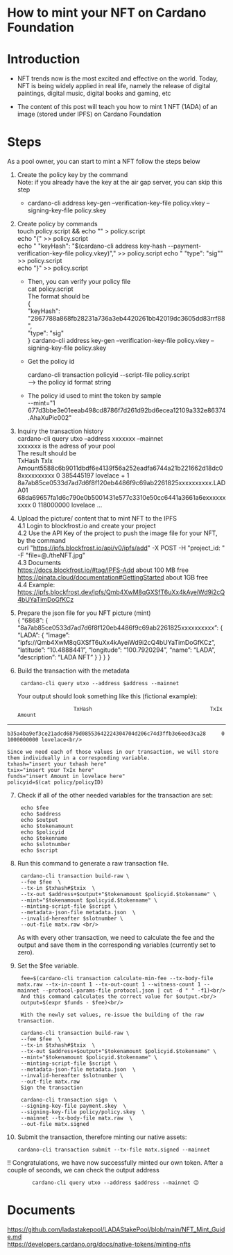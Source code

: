 # How to mint your NFT on Cardano Foundation

# Introduction
   
   - NFT trends now is the most excited and effective on the world. Today, NFT is being widely applied in real life, namely the release of digital paintings, digital music, digital books and gaming, etc

   - The content of this post will teach you how to mint 1 NFT (1ADA) of an image (stored under IPFS) on Cardano Foundation

# Steps
As a pool owner, you can start to mint a NFT follow the steps below
1. Create the policy key by the command <br/>
    Note: if you already have the key at the air gap server, you can skip this step
    
    * cardano-cli address key-gen –verification-key-file policy.vkey –signing-key-file policy.skey <br/>
    
2. Create policy by commands<br/>
     touch policy.script && echo "" > policy.script<br/>
     echo "{" >> policy.script<br/>
     echo "  \"keyHash\": \"$(cardano-cli address key-hash --payment-verification-key-file policy.vkey)\"," >> policy.script 
    echo "  \"type\": \"sig\"" >> policy.script<br/>
    echo "}" >> policy.script<br/>
    
    * Then, you can verify your policy file<br/>
        cat policy.script<br/>
        The format should be<br/>
        {<br/>
          "keyHash": "2867788a868fb28231a736a3eb4420261bb42019dc3605dd83rrf88",<br/>
          "type": "sig"<br/>
        }
    cardano-cli address key-gen –verification-key-file policy.vkey –signing-key-file policy.skey

    * Get the policy id

      cardano-cli transaction policyid --script-file policy.script<br/>
        --> the policy id format string<br/>

    * The policy id used to mint the token by sample<br/>
    --mint="1 677d3bbe3e01eeab498cd8786f7d261d92bd6ecea12109a332e86374.AhaXuPic002"
    
3. Inquiry the transaction history<br/>
    cardano-cli query utxo –address xxxxxxx –mainnet<br/>
    xxxxxxx is the adress of your pool<br/>
    The result should be<br/>
    TxHash TxIx Amount5588c6b9011dbdf6e4139f56a252eadfa6744a21b221662d18dc08xxxxxxxxxx 0 385445197 lovelace + 1 8a7ab85ce0533d7ad7d6f8f120eb4486f9c69ab2261825xxxxxxxxxx.LADA01
    68da69657fa1d6c790e0b5001431e577c3310e50cc6441a3661a6exxxxxxxxxx 0 118000000 lovelace …

4. Upload the picture/ content that to mint NFT to the IPFS<br/>
        4.1 Login to blockfrost.io and create your project<br/>
        4.2 Use the API Key of the project to push the image file for your NFT,
        by the command<br/>
        curl "https://ipfs.blockfrost.io/api/v0/ipfs/add" -X POST -H "project_id: <API Key>" -F "file=@./theNFT.jpg"<br/>
        4.3 Documents<br/>
        https://docs.blockfrost.io/#tag/IPFS-Add about 100 MB free<br/>
        https://pinata.cloud/documentation#GettingStarted about 1GB free<br/>
        4.4
        Example: 
        https://ipfs.blockfrost.dev/ipfs/Qmb4XwM8qGXSfT6uXx4kAyeiWd9i2cQ4bUYaTimDoGfKCz

5. Prepare the json file for you NFT picture (mint) <br/>
    {
        “6868”: {
    “8a7ab85ce0533d7ad7d6f8f120eb4486f9c69ab2261825xxxxxxxxxx”: {
    “LADA”: {
    “image”: “ipfs://Qmb4XwM8qGXSfT6uXx4kAyeiWd9i2cQ4bUYaTimDoGfKCz”,
    “latitude”: “10.4888441”,
    “longitude”: “100.7920294”,
    “name”: “LADA”,
    “description”: “LADA NFT”
    }
    }
    }
    }

6. Build the transaction with the metadata<br/>

        cardano-cli query utxo --address $address --mainnet
    Your output should look something like this (fictional example):

                         TxHash                                      TxIx        Amount
--------------------------------------------------------------------------------------

    b35a4ba9ef3ce21adcd6879d08553642224304704d206c74d3ffb3e6eed3ca28     0        1000000000 lovelace<br/>
    
    Since we need each of those values in our transaction, we will store them individually in a corresponding variable.
    txhash="insert your txhash here"
    txix="insert your TxIx here"
    funds="insert Amount in lovelace here"
    policyid=$(cat policy/policyID)

7. Check if all of the other needed variables for the transaction are set:

        echo $fee
        echo $address
        echo $output
        echo $tokenamount
        echo $policyid
        echo $tokenname
        echo $slotnumber
        echo $script

8. Run this command to generate a raw transaction file.

        cardano-cli transaction build-raw \
        --fee $fee  \
        --tx-in $txhash#$txix  \
        --tx-out $address+$output+"$tokenamount $policyid.$tokenname" \
        --mint="$tokenamount $policyid.$tokenname" \
        --minting-script-file $script \
        --metadata-json-file metadata.json  \
        --invalid-hereafter $slotnumber \
        --out-file matx.raw <br/>
    As with every other transaction, we need to calculate the fee and the output and save them in the corresponding variables (currently set to zero).

9. Set the $fee variable.

        fee=$(cardano-cli transaction calculate-min-fee --tx-body-file matx.raw --tx-in-count 1 --tx-out-count 1 --witness-count 1 --mainnet --protocol-params-file protocol.json | cut -d " " -f1)<br/>
        And this command calculates the correct value for $output.<br/>
        output=$(expr $funds - $fee)<br/>
        
        With the newly set values, re-issue the building of the raw transaction.

        cardano-cli transaction build-raw \
        --fee $fee  \
        --tx-in $txhash#$txix  \
        --tx-out $address+$output+"$tokenamount $policyid.$tokenname" \
        --mint="$tokenamount $policyid.$tokenname" \
        --minting-script-file $script \
        --metadata-json-file metadata.json  \
        --invalid-hereafter $slotnumber \
        --out-file matx.raw
        Sign the transaction
        
        cardano-cli transaction sign  \
        --signing-key-file payment.skey  \
        --signing-key-file policy/policy.skey  \
        --mainnet --tx-body-file matx.raw  \
        --out-file matx.signed

10. Submit the transaction, therefore minting our native assets:

        cardano-cli transaction submit --tx-file matx.signed --mainnet
        
!! Congratulations, we have now successfully minted our own token. After a couple of seconds, we can check the output address

            cardano-cli query utxo --address $address --mainnet 😉

# Documents
https://github.com/ladastakepool/LADAStakePool/blob/main/NFT_Mint_Guide.md<br/>
https://developers.cardano.org/docs/native-tokens/minting-nfts<br/>

        
    
    
    
    
    

                  
                    
            
        
        
    
    
            
     
    
            
            